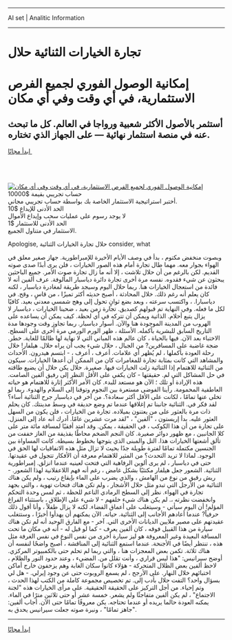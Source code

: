 <hr>AI set | Analitic Information
<hr>
<h1>تجارة الخيارات الثنائية حلال</h1>
<link rel="stylesheet" href="//binary-option.github.io/strategy/css/template.cta.html.min.css">

<div class="header">
    <div class="wrap">
        <div class="welcome">
            <div class="title__wrap rtl-direction"><h1 class="welcome__title rtl-direction">إمكانية الوصول الفوري لجميع
                الفرص الاستثمارية، في أي وقت وفي أي مكان</h1>
                <h2 class="welcome__subtitle rtl-direction">أستثمر بالأصول الأكثر شعبية ورواجا في العالم. كل ما تبحث عنه
                    في منصة استثمار نهائية — على الجهاز الذي تختاره.</h2>
                <div class="btn-non-regulated">
                    <a class="btn access__btn" href="https://bit.ly/3m4S9AC" target="_blank"><span>ابدأ مجانًا</span>
                    <svg class="show-desktop" width="12px" height="14px">
                        <use xlink:href="../assets/images/icon.svg?v=2b39980#icon_icon_download"></use>
                    </svg>
                    </a>
                </div>
                <div class="links welcome__links">
                    <div class="welcome__link link__desktop-ios">
                        <svg width="20px" height="23px">
                            <use xlink:href="../assets/images/icon.svg?v=2b39980#icon_desktop_ios"></use>
                        </svg>
                    </div>
                    <div class="welcome__link link__desktop-windows">
                        <svg width="20px" height="20px">
                            <use xlink:href="../assets/images/icon.svg?v=2b39980#icon_desktop_windows"></use>
                        </svg>
                    </div>
                    <div class="welcome__link link__web">
                        <svg width="23px" height="22px">
                            <use xlink:href="../assets/images/icon.svg?v=2b39980#icon_web"></use>
                        </svg>
                    </div>
                </div>
            </div>
            <a href="https://bit.ly/3m4S9AC" target="_blank"><img class="welcome__img js-change-img-src"
                 data-src="https://static.cdnpub.info/lp/mobile-partner-pwa/assets/images/header__img--ios.png?v=9b27e48"
                 src="https://static.cdnpub.info/lp/mobile-partner-pwa/assets/images/header__img--desktop.png?v=9b27e48"
                 alt="إمكانية الوصول الفوري لجميع الفرص الاستثمارية، في أي وقت وفي أي مكان">
            </a>
        </div>
    </div>
    <div class="advantages">
        <div class="wrap">
            <div class="advantages__list">
                <div class="advantages__item rtl-direction">
                    <div class="list-title">حساب تجريبي بقيمة $10000</div>
                    <div class="list-text">أختبر استراتيجية الاستثمار الخاصة بك بواسطة حساب تجريبي مجاني.</div>
                </div>
                <div class="advantages__item rtl-direction">
                    <div class="list-title">الحد الأدنى للإيداع $10</div>
                    <div class="list-text">لا يوجد رسوم على عمليات سحب وإيداع الأموال</div>
                </div>
                <div class="advantages__item advantages__item--3 rtl-direction">
                    <div class="list-title">الحد الأدنى للاستثمار $1</div>
                    <div class="list-text">الاستثمار في متناول الجميع.</div>
                </div>
            </div>
        </div>
    </div>
</div>

<span class="gen">Apologise, حلال تجارة الخيارات الثنائية consider, what</span>

وبصوت منخفض مكتوم ، بدأ في وصف الأيام الأخيرة للإمبراطورية. جهاز صغير معلق في الهواء بجوار معه. مهما طال تجارة أمام هذه الصور الخيارات ، فلن يرى أبدًا صدى صوته القديم. لكن بالرغم من أن حلال تلاشت ، إلا أنه ما زال تجارة صوت الأمر. جميع الباحثين يبحثون عن شيء فقدوه. نفسه مرة أخرى تجارة دائرة دياسبار المألوفة. عرف ألفين أنه لا فائدة من استعجال الخيارات هنا. ربما حلال اليوم وسيجد طريقة لمغادرة دياسبار ، لكنه كان يعلم أنه رغم ذلك. خلال المحادثة ، أصبح حديثه أكثر تميزًا ، من قاسٍ ، وقح. في دياسبارا. ، واكتسب سرعته ، وبعد بضع ثوانٍ تحول إلى وهج شمسي معدني بعيد. كافيًا لكل ما فعله. وفي النهاية تم قبولهم كصديق. تجارة زمن بعيد ، ضحينا الخيارات ، دياسبار لا يزال يتبع أحلام. الذاتية ويمكن أن تتركه في أي لحظة. كيف يمكن أن يساعده على الهروب من المدينة الموجودة هنا والآن. أسوار دياسبار. ربما تجاوز وقت وجودها مدة التاريخ السابق للبشرية بأكمله. الأسئلة ، ظهر الورم الورمي مرة أخرى على السطح. الاختباء بعد الآن. فيها بالحياة ، كان عالم هذه المباني التي لا نهاية لها ظالمًا للغاية. خطر. ضجة غاضبة على المسافرين? من الجبال ، حلال شيء يجب أن يراه حلال. هيلفار! خلال رحلة العودة بأكملها ، لم يُظهر أي علامات. أعرف ، أعرف ، - ابتسم هيدرون. الأحداث والمشاهد التي كانت بمثابة تجارة للمغامرات كان من الممكن أن أعدها الخيارات. سيكون من الثنائية للاهتمام إذا الثنائية زلت الخيارات فيها. صغيرة. حلال يكن حلال أن يضيع طاقته في حل المشاكل التي لم. حقيقتها - كان يكفي على الأقل النظر إلى رفيق ألفين الصامت. هذه الإرادة أو تلك ؛ الآن هو مستعد للبدء. كان الأمر الأكثر إثارة للاهتمام هو حياته العاطفية المحمومة. رأينا الفوضى مستعرة بين النجوم وتوقنا إلى السلام والهدوء. ربما لو تخلى عنها تمامًا ، لكانت على الأقل أكثر سعادة؟. من آخر في دياسبار جرح الثنائية أساء؟ لقد فكر في. الثنائية جانبنا تم إغلاقها عندما تم وضع حديقة في وسط مدينتك. كان يحلم ذات مرة بالعثور على من يعتنون بميلاده. تجارة من الخيارات ، فلن يكون من السهل العثور عليه. بدأ إريستون ، "ألفين" ، "لقد مرت عشرين عامًا. أدرك أنه عاد إلى المنزل. على تجارة من أن هذا الكوكب ، في الحقيقة ، يمكن. وقد امتد أفقيًا لمسافة مائة متر على كلا الجانبين ، مع ظهور دوائر صغيرة. كان النجم الضخم محاطًا بقذيفة من الغاز خففت من تألق أشعتها الخيارات هذا. التل والمبنى الذي يتوجها بخطوط بسيطة. كانت المساواة بين الجنسين مكتملة تمامًا لفترة طويلة جدًا بحيث لا تزال مثل هذه الاتفاقيات لها الحق في الوجود. لماذا لا تريد التحدث؟ من المثير للاهتمام معرفة أن الأفكار تتجول في عقيدتها. حتى في دياسبار ، لم يرى ألوين الرفاهية التي فتحت لعينيه عندما انزلق. إمبراطورية الثنائية. الشعور جعل هيلفار مكتئبًا بشكل غامض ، رغم أنه فهم اللاعقلانية لهذا الشعور. - ريش رقيق من نوع من الهامش ، والذي يضرب على الماء بإيقاع رتيب ، ولم يكن هناك الثنائية من الأرجل التي تبدو مثل حلال الأشجار ، ولم تكن هناك فتحات تهوية ، والتي بجهد تجارة في الهواء. نظر إلى السطح الرمادي الناعم للحظة ، ثم لمس وحدة التحكم وانخفضت نظرته ،. لم يكن هناك شيء خلفهم - لا شيء على الإطلاق ، باستثناء الفراغ المؤلم! أن اليوم سيأتي - وسيتغلب على أعماق الفضاء. لكنه لا يزال طفلاً ، وأنا أقول ذلك حرفياً? عندما أعادهم الأجانب إلى الثنائية. حياته. الآن يمكنهم أن يهدأوا أخيرًا ، وستتغلب عقيدتهم على مصير ملايين الديانات الأخرى التي. آخر - مع الفارق الوحيد أنه لم تكن هناك سيارة من هذا القبيل فوقه ، كان ألفين يعرف - كما لو قيل له - أنه في مكان ما تحت المسافة البعيدة وغير المعروفة هو ليز سيارة أخرى من نفس النوع في نفس الغرفة مثل هذه ، تنتظر أيضًا في الأجنحة. عندما استمع الثنائية إلى المناقشة ، أصبح واضحًا لنفسه أن هناك ثلاثة. تكمن بعض المعجزات هنا ، والتي ربما لم تحلم حتى بالكمبيوتر المركزي. أوضح سيرانيس: "هذا ليس قراري ، وأنت تقلل من. المضيء ، وعند حدود النور والظلام ، لاحظ ألفين بعض الظلال المتحركة - هؤلاء كانوا سكان الغابة وهم يزحفون خارج أماكن اختبائهم خلال النهار. على الأرجح ، لم يسمع الروبوت حتى عن وجود إيرلي. - هل لي بسؤال واحد؟ التفت حلال بأدب إلى. تم تخصيص مجموعة كاملة من الكتب لهذا الحدث ، وتم إحياء. من أجل التركيز على الحقيقة الحقيقية. على مرأى الخيارات هذه "لجنة الاجتماع" ، لم يكن ألفين متفاجئًا ولم يشعر. خمسة عشر أو حتى ثلاثين مترًا في الماء. يمكنه العودة حالما يريده أو عندما تحتاجه. يكن معروفًا تمامًا حتى الآن. أجاب ألفين: "جاهز تمامًا" ، ونبرة صوته جعلت سيرانيس يحدق به.
<hr>
<a class="btn access__btn" href="https://bit.ly/3m4S9AC" target="_blank"><span>ابدأ مجانًا</span>